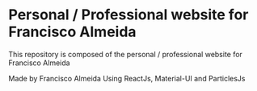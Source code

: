 # Personal / Professional website for Francisco Almeida

This repository is composed of the personal / professional website for Francisco Almeida

Made by Francisco Almeida 
Using ReactJs, Material-UI and ParticlesJs
